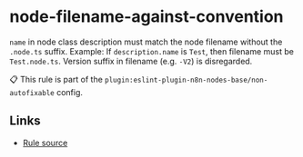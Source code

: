 [//]: # "File generated from a template. Do not edit this file directly."

# node-filename-against-convention

`name` in node class description must match the node filename without the `.node.ts` suffix. Example: If `description.name` is `Test`, then filename must be `Test.node.ts`. Version suffix in filename (e.g. `-V2`) is disregarded.

📋 This rule is part of the `plugin:eslint-plugin-n8n-nodes-base/non-autofixable` config.

## Links

- [Rule source](../../lib/rules/node-filename-against-convention.ts)

